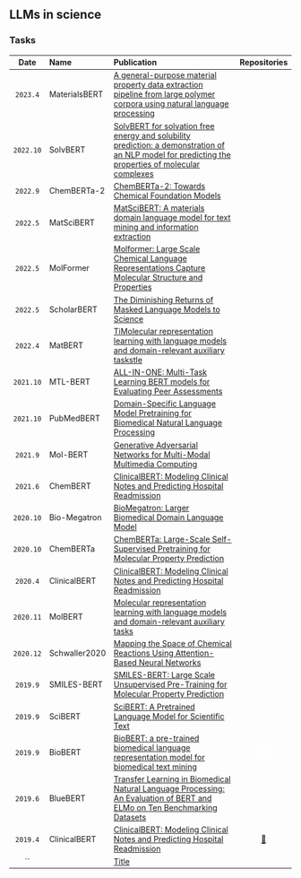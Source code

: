 ## LLMs in science
### Tasks

|   Date    |     Name     | Publication | Repositories |
| :-------: | :---------- | :--------- | :---------: |
| `2023.4` | MaterialsBERT | [A general-purpose material property data extraction pipeline from large polymer corpora using natural language processing](https://www.nature.com/articles/s41524-023-01003-w) | |
| `2022.10` | SolvBERT | [ SolvBERT for solvation free energy and solubility prediction: a demonstration of an NLP model for predicting the properties of molecular complexes](https://chemrxiv.org/engage/chemrxiv/article-details/633d6bbfea6a225b1809e24e) | |
| `2022.9` | ChemBERTa-2 | [ChemBERTa-2: Towards Chemical Foundation Models](https://arxiv.org/abs/2209.01712) | |
| `2022.5` | MatSciBERT | [MatSciBERT: A materials domain language model for text mining and information extraction](https://www.nature.com/articles/s41524-022-00784-w) | |
| `2022.5` | MolFormer | [Molformer: Large Scale Chemical Language Representations Capture Molecular Structure and Properties](https://www.researchsquare.com/article/rs-1570270/v1) | |
| `2022.5` | ScholarBERT | [The Diminishing Returns of Masked Language Models to Science](https://arxiv.org/abs/2205.11342) | |
| `2022.4` | MatBERT | [TiMolecular representation learning with language models and domain-relevant auxiliary taskstle](https://arxiv.org/abs/2011.13230) | |
| `2021.10` | MTL-BERT | [ALL-IN-ONE: Multi-Task Learning BERT models for Evaluating Peer Assessments](https://arxiv.org/abs/2110.03895) | |
| `2021.10` | PubMedBERT | [Domain-Specific Language Model Pretraining for Biomedical Natural Language Processing](https://dl.acm.org/doi/10.1145/3458754) | |
| `2021.9` | Mol-BERT | [Generative Adversarial Networks for Multi-Modal Multimedia Computing](https://www.hindawi.com/journals/wcmc/2021/7181815/) | |
| `2021.6` | ChemBERT | [ClinicalBERT: Modeling Clinical Notes and Predicting Hospital Readmission](https://pubs.acs.org/doi/10.1021/acs.jcim.1c00284) | |
| `2020.10` | Bio-Megatron | [BioMegatron: Larger Biomedical Domain Language Model](https://arxiv.org/abs/2010.06060) | |
| `2020.10` | ChemBERTa | [ChemBERTa: Large-Scale Self-Supervised Pretraining for Molecular Property Prediction](https://arxiv.org/abs/2010.09885) | |
| `2020.4` | ClinicalBERT | [ClinicalBERT: Modeling Clinical Notes and Predicting Hospital Readmission](https://arxiv.org/abs/1904.05342) | |
| `2020.11` | MolBERT | [Molecular representation learning with language models and domain-relevant auxiliary tasks](https://arxiv.org/abs/2011.13230) | |
| `2020.12` | Schwaller2020 | [Mapping the Space of Chemical Reactions Using Attention-Based Neural Networks](https://arxiv.org/abs/2012.06051) | |
| `2019.9` | SMILES-BERT | [SMILES-BERT: Large Scale Unsupervised Pre-Training for Molecular Property Prediction](https://dl.acm.org/doi/10.1145/3307339.3342186) | |
| `2019.9` | SciBERT | [SciBERT: A Pretrained Language Model for Scientific Text](https://arxiv.org/abs/1903.10676) | |
| `2019.9` | BioBERT      |  [BioBERT: a pre-trained biomedical language representation model for biomedical text mining](https://academic.oup.com/bioinformatics/article/36/4/1234/5566506) | [<img src="../assets/github-mark-white.svg" width="25" />](https://github.com/naver/biobert-pretrained) | 
| `2019.6` | BlueBERT | [Transfer Learning in Biomedical Natural Language Processing: An Evaluation of BERT and ELMo on Ten Benchmarking Datasets](https://arxiv.org/abs/1906.05474) | |
| `2019.4` | ClinicalBERT |  [ClinicalBERT: Modeling Clinical Notes and Predicting Hospital Readmission](https://arxiv.org/abs/1904.05342) | [🤗](https://huggingface.co/medicalai/ClinicalBERT) |
| `` |  | [Title]() | |
